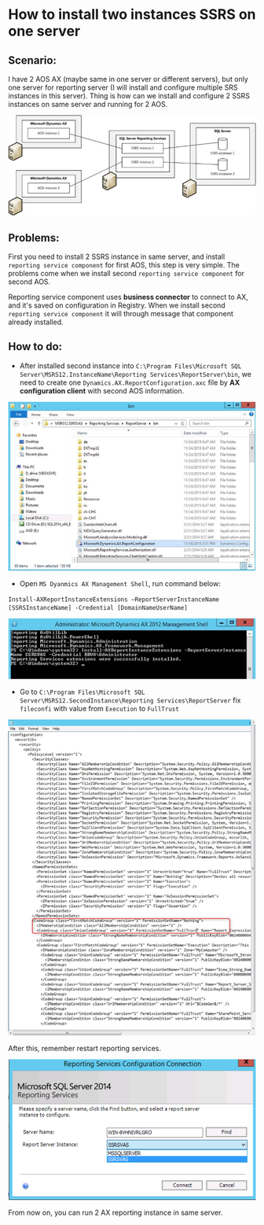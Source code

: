 # How to install two instances SSRS on one server


## Scenario:

I have 2 AOS AX (maybe same in one server or different servers), but only one server for reporting server (I will install and configure multiple SRS instances in this server). Thing is how can we install and configure 2 SSRS instances on same server and running for 2 AOS.

![two_instances_SSRS_on_one_server_architechture](two_instances_SSRS_on_one_server_architechture.jpg "Two SSRS instance are running same server")

## Problems:

First you need to install 2 SSRS instance in same server, and install `reporting service component` for first AOS, this step is very simple. The problems come when we install second `reporting service component` for second AOS.

Reporting service component uses **business connector** to connect to AX, and it's saved on configuration in Registry. When we install second `reporting service component` it will through message that component already installed.

## How to do:

* After installed second instance into `C:\Program Files\Microsoft SQL Server\MSRS12.InstanceName\Reporting Services\ReportServer\bin`, we need to create one `Dynamics.AX.ReportConfiguration.axc` file by **AX configuration client** with second AOS information.

![how-to-install-2-instances-ssrs-on-1-server-2](how-to-install-2-instances-ssrs-on-1-server-2.jpg)

* Open `MS Dyanmics AX Management Shell`, run command below:

`Install-AXReportInstanceExtensions –ReportServerInstanceName [SSRSInstanceName] -Credential [DomainNameUserName]`

![how-to-install-2-instances-ssrs-on-1-server-3](how-to-install-2-instances-ssrs-on-1-server-3.jpg)


* Go to `C:\Program Files\Microsoft SQL Server\MSRS12.SecondInstance\Reporting Services\ReportServer` fix `fileconfi` with value from `Execution` to `FullTrust`

![how-to-install-2-instances-ssrs-on-1-server-4](how-to-install-2-instances-ssrs-on-1-server-4.jpg "how-to-install-2-instances-ssrs-on-1-server-4")

After this, remember restart reporting services.

![how-to-install-2-instances-ssrs-on-1-server-6](how-to-install-2-instances-ssrs-on-1-server-6.png "how-to-install-2-instances-ssrs-on-1-server-6")

From now on, you can run 2 AX reporting instance in same server.
